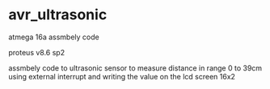 # avr_ultrasonic
atmega 16a assmbely code

proteus v8.6 sp2

assmbely code to ultrasonic sensor to measure distance in range 0 to 39cm 
using external interrupt and writing the value on the lcd screen 16x2
